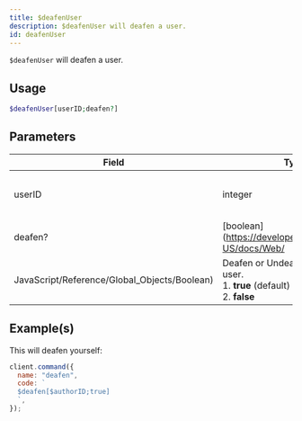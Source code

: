 ```yaml
---
title: $deafenUser
description: $deafenUser will deafen a user.
id: deafenUser
---
```


`$deafenUser` will deafen a user.

## Usage

```php
$deafenUser[userID;deafen?]
```

## Parameters

| Field                                        | Type                                                                                | Description                                  | Required |
| -------------------------------------------- | ----------------------------------------------------------------------------------- | -------------------------------------------- | :------: |
| userID                                       | integer                                                                             | The user who will be deafened or undeafened. |   true   |
| deafen?                                      | [boolean](https://developer.mozilla.org/en-US/docs/Web/                             |
| JavaScript/Reference/Global_Objects/Boolean) | Deafen or Undeafen the given user. <br /> 1. **true** (default) <br /> 2. **false** | false                                        |

## Example(s)

This will deafen yourself:

```javascript
client.command({
  name: "deafen",
  code: `
  $deafen[$authorID;true]
  `,
});
```
